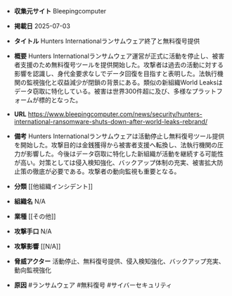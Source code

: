 - **収集元サイト**
Bleepingcomputer

- **掲載日**
2025-07-03

- **タイトル**
Hunters Internationalランサムウェア終了と無料復号提供

- **概要**
Hunters Internationalランサムウェア運営が正式に活動を停止し、被害者支援のため無料復号ツールを提供開始した。攻撃者は過去の活動に対する影響を認識し、身代金要求なしでデータ回復を目指すと表明した。法執行機関の監視強化と収益減少が閉鎖の背景にある。類似の新組織World Leaksはデータ窃取に特化している。被害は世界300件超に及び、多様なプラットフォームが標的となった。

- **URL**
https://www.bleepingcomputer.com/news/security/hunters-international-ransomware-shuts-down-after-world-leaks-rebrand/

- **備考**
Hunters Internationalランサムウェアは活動停止し無料復号ツール提供を開始した。攻撃目的は金銭獲得から被害者支援へ転換し、法執行機関の圧力が影響した。今後はデータ窃取に特化した新組織が活動を継続する可能性が高い。対策としては侵入検知強化、バックアップ体制の充実、被害拡大防止策の徹底が必要である。攻撃者の動向監視も重要となる。

- **分類**
[[他組織インシデント]]

- **組織名**
N/A

- **業種**
[[その他]]

- **攻撃手口**
N/A

- **攻撃影響**
[[N/A]]

- **脅威アクター**
活動停止、無料復号提供、侵入検知強化、バックアップ充実、動向監視強化

- **原因**
#ランサムウェア #無料復号 #サイバーセキュリティ
